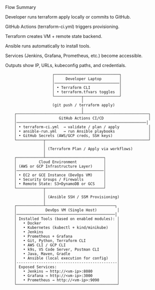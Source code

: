 Flow Summary

Developer runs terraform apply locally or commits to GitHub.

GitHub Actions (terraform-ci.yml) triggers provisioning.

Terraform creates VM + remote state backend.

Ansible runs automatically to install tools.

Services (Jenkins, Grafana, Prometheus, etc.) become accessible.

Outputs show IP, URLs, kubeconfig paths, and credentials.

                         
                         ┌─────────────────────────────┐
                         │     Developer Laptop        │
                         │─────────────────────────────│
                         │ • Terraform CLI             │
                         │ • terraform.tfvars toggles  │
                         └────────────┬────────────────┘
                                      │
                         (git push / terraform apply)
                                      │
        ┌─────────────────────────────┴─────────────────────────────┐
        │                   GitHub Actions CI/CD                    │
        │──────────────────────────────────────────────────────────│
        │ • terraform-ci.yml  → validate / plan / apply             │
        │ • ansible-run.yml   → run Ansible playbooks               │
        │ • GitHub Secrets (AWS/GCP creds, SSH keys)                │
        └────────────┬──────────────────────────────────────────────┘
                     │
                     │ (Terraform Plan / Apply via workflows)
                     │
        ┌────────────┴──────────────────────────┐
        │          Cloud Environment            │
        │ (AWS or GCP Infrastructure Layer)     │
        │───────────────────────────────────────│
        │ • EC2 or GCE Instance (DevOps VM)     │
        │ • Security Groups / Firewalls         │
        │ • Remote State: S3+DynamoDB or GCS    │
        └────────────┬──────────────────────────┘
                     │
                     │ (Ansible SSH / SSM Provisioning)
                     │
        ┌────────────┴───────────────────────────────┐
        │             DevOps VM (Single Host)         │
        │────────────────────────────────────────────│
        │ Installed Tools (based on enabled modules): │
        │   • Docker                                  │
        │   • Kubernetes (kubectl + kind/minikube)    │
        │   • Jenkins                                 │
        │   • Prometheus + Grafana                    │
        │   • Git, Python, Terraform CLI              │
        │   • AWS CLI / GCP CLI                       │
        │   • k9s, VS Code Server, Postman CLI        │
        │   • Java, Maven, Gradle                     │
        │   • Ansible (local execution for config)    │
        │---------------------------------------------│
        │ Exposed Services:                           │
        │   • Jenkins → http://<vm-ip>:8080           │
        │   • Grafana → http://<vm-ip>:3000           │
        │   • Prometheus → http://<vm-ip>:9090        │
        └─────────────────────────────────────────────┘

